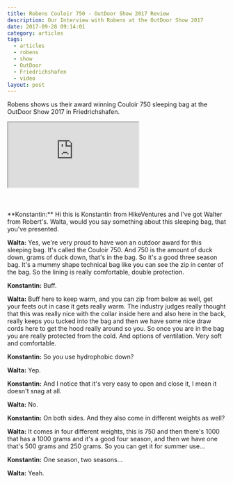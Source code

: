 ```yaml
---
title: Robens Couloir 750 - OutDoor Show 2017 Review
description: Our Interview with Robens at the OutDoor Show 2017
date: 2017-09-28 09:14:01
category: articles
tags:
  - articles
  - robens
  - show
  - OutDoor
  - Friedrichshafen
  - video
layout: post
---
```


Robens shows us their award winning Couloir 750 sleeping bag at the OutDoor Show 2017 in Friedrichshafen.

<div class="embed-responsive embed-responsive-16by9">
    <iframe class="embed-responsive-item" src="https://www.youtube.com/embed/DcE9B8u9nps"></iframe>
</div>
<br>
<!--more-->
<br>
<div id="amzn-assoc-ad-cc781bfd-577f-4efb-9da6-75cb9fc7d1c2"></div><script async src="//z-na.amazon-adsystem.com/widgets/onejs?MarketPlace=US&adInstanceId=cc781bfd-577f-4efb-9da6-75cb9fc7d1c2"></script><br>
**Konstantin:**	Hi this is Konstantin from HikeVentures and I've got Walter from Robert's. Walta, would you say something about this sleeping bag, that you've presented.

**Walta:**	Yes, we're very proud to have won an outdoor award for this sleeping bag. It's called the Couloir 750. And 750 is the amount of duck down, grams of duck down, that's in the bag. So it's a good three season bag. It's a mummy shape technical bag like you can see the zip in center of the bag. So the lining is really comfortable, double protection.

**Konstantin:**	Buff.

**Walta:**	Buff here to keep warm, and you can zip from below as well, get your feets out in case it gets really warm. The industry judges really thought that this was really nice with the collar inside here and also here in the back, really keeps you tucked into the bag and then we have some nice draw cords here to get the hood really around so you. So once you are in the bag you are really protected from the cold. And options of ventilation. Very soft and comfortable.

**Konstantin:**	So you use hydrophobic down?

**Walta:**	Yep.

**Konstantin:**	And I notice that it's very easy to open and close it, I mean it doesn't snag at all.

**Walta:**	No.

**Konstantin:**	On both sides. And they also come in different weights as well?

**Walta:**	It comes in four different weights, this is 750 and then there's 1000 that has a 1000 grams and it's a good four season, and then we have one that's 500 grams and 250 grams. So you can get it for summer use...

**Konstantin:** One season, two seasons...

**Walta:**	Yeah.
